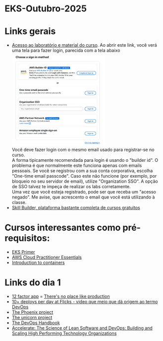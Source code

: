 # EKS-Outubro-2025

# Links gerais 
- [Acesso ao laboratório e material do curso](https://us-east-1.student.classrooms.aws.training/class/ilt%231pWJYGQTTKKbuzRHBCWUww). Ao abrir este link, você verá uma tela para fazer login, parecida com a tela abaixo<br><img src="./lab-login.jpg" alt="login options" width="300" height="300"/><br>Você deve fazer login com o mesmo email usado para registrar-se no curso.<br>
A forma tipicamente recomendada para login é usando o "builder id". O problema é que normalmente este funciona apenas com emails pessoais. Se você se registrou com a sua conta corporativa, escolha "One-time email passcode". Caso este não funcione (por exemplo, por bloqueio no seu servidor de email), utilize "Organization SSO". A opção de SSO talvez te impeça de realizar os labs corretamente.<br>Uma vez que você esteja registrado, pode ser que receba um "acesso negado". Me avise, que acrescento o email que você está utilizando à classe.
- [Skill Builder, plataforma bastante completa de cursos gratuitos](https://skillbuilder.aws/)

# Cursos interessantes como pré-requisitos:
- [EKS Primer](https://skillbuilder.aws/learn/Z521GMBP1J/amazon-eks-primer/NGM5AF9K72)
- [AWS Cloud Practitioner Essentials](https://skillbuilder.aws/learn/94T2BEN85A/aws-cloud-practitioner-essentials/8D79F3AVR7)
- [Introduction to containers](https://skillbuilder.aws/learn/CUCA1DK47V/introduction-to-containers/XJ58VC1FF5)


# Links do dia 1
- [12 factor app](https://12factor.net/)
= [There's no place like production](https://imwrightshardcode.com/2010/12/theres-no-place-like-production/)
- [10+ deploys per day at Flicks - video que meio que dá origem ao termo DevOps](https://www.youtube.com/watch?v=LdOe18KhtT4)
- [The Phoenix project](https://www.amazon.com.br/Phoenix-Project-Gene-Kim/dp/1950508943)
- [The unicorn project](https://www.amazon.com.br/Unicorn-Project-Developers-Disruption-Thriving-ebook/dp/B082XJPDBB)
- [The DevOps Handbook](https://www.amazon.com.br/DevOps-Handbook-World-Class-Reliability-Organizations-ebook/dp/B09G2GS39R)
- [Accelerate: The Science of Lean Software and DevOps: Building and Scaling High Performing Technology Organizations](https://www.amazon.com.br/Accelerate-Software-Performing-Technology-Organizations/dp/1942788339/)